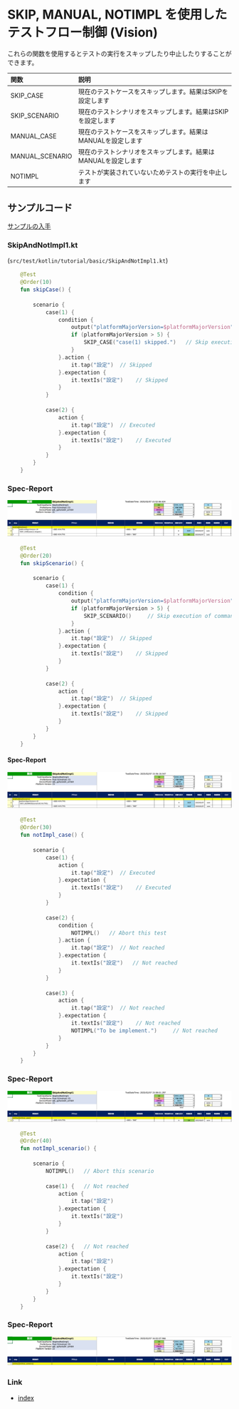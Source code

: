 # SKIP, MANUAL, NOTIMPL を使用したテストフロー制御 (Vision)

これらの関数を使用するとテストの実行をスキップしたり中止したりすることができます。

| 関数              | 説明                                 |
|:----------------|:-----------------------------------|
| SKIP_CASE       | 現在のテストケースをスキップします。結果はSKIPを設定します    |
| SKIP_SCENARIO   | 現在のテストシナリオをスキップします。結果はSKIPを設定します   |
| MANUAL_CASE     | 現在のテストケースをスキップします。結果はMANUALを設定します  |
| MANUAL_SCENARIO | 現在のテストシナリオをスキップします。結果はMANUALを設定します |
| NOTIMPL         | テストが実装されていないためテストの実行を中止します         |

## サンプルコード

[サンプルの入手](../../../getting_samples_ja.md)

### SkipAndNotImpl1.kt

(`src/test/kotlin/tutorial/basic/SkipAndNotImpl1.kt`)

```kotlin
    @Test
    @Order(10)
    fun skipCase() {

        scenario {
            case(1) {
                condition {
                    output("platformMajorVersion=$platformMajorVersion")
                    if (platformMajorVersion > 5) {
                        SKIP_CASE("case(1) skipped.")   // Skip execution of commands (log only)
                    }
                }.action {
                    it.tap("設定")  // Skipped
                }.expectation {
                    it.textIs("設定")    // Skipped
                }
            }

            case(2) {
                action {
                    it.tap("設定")  // Executed
                }.expectation {
                    it.textIs("設定")    // Executed
                }
            }
        }
    }
```

### Spec-Report

![](_images/skip_case_spec_report_ja.png)

```kotlin
    @Test
    @Order(20)
    fun skipScenario() {

        scenario {
            case(1) {
                condition {
                    output("platformMajorVersion=$platformMajorVersion")
                    if (platformMajorVersion > 5) {
                        SKIP_SCENARIO()     // Skip execution of commands (log only)
                    }
                }.action {
                    it.tap("設定")  // Skipped
                }.expectation {
                    it.textIs("設定")    // Skipped
                }
            }

            case(2) {
                action {
                    it.tap("設定")  // Skipped
                }.expectation {
                    it.textIs("設定")    // Skipped
                }
            }
        }
    }
```

#### Spec-Report

![](_images/skip_scenario_spec_report_ja.png)

```kotlin
    @Test
    @Order(30)
    fun notImpl_case() {

        scenario {
            case(1) {
                action {
                    it.tap("設定")  // Executed
                }.expectation {
                    it.textIs("設定")    // Executed
                }
            }

            case(2) {
                condition {
                    NOTIMPL()   // Abort this test
                }.action {
                    it.tap("設定")  // Not reached
                }.expectation {
                    it.textIs("設定")   // Not reached
                }
            }

            case(3) {
                action {
                    it.tap("設定")  // Not reached
                }.expectation {
                    it.textIs("設定")    // Not reached
                    NOTIMPL("To be implement.")     // Not reached
                }
            }
        }
    }
```

### Spec-Report

![](_images/notimpl_case_spec_report_ja.png)

```kotlin
    @Test
    @Order(40)
    fun notImpl_scenario() {

        scenario {
            NOTIMPL()   // Abort this scenario

            case(1) {   // Not reached
                action {
                    it.tap("設定")
                }.expectation {
                    it.textIs("設定")
                }
            }

            case(2) {   // Not reached
                action {
                    it.tap("設定")
                }.expectation {
                    it.textIs("設定")
                }
            }
        }
    }
```

### Spec-Report

![](_images/notimpl_scenario_spec_report_ja.png)

### Link

- [index](../../../../index_ja.md)
